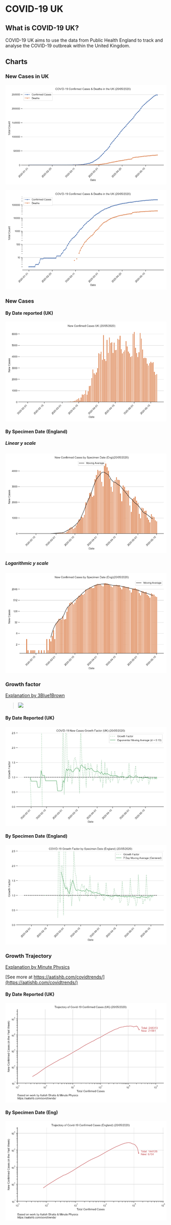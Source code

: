 # COVID-19 UK

## What is COVID-19 UK?

COVID-19 UK aims to use the data from Public Health England to track and analyse the COVID-19 outbreak within the United Kingdom.

## Charts

### New Cases in UK

![](confirmed-cases-linear-axis.png)

![](confirmed-cases-logarthimic-axis.png)

### New Cases

#### By Date reported (UK)
![](new-cases.png)

#### By Specimen Date (England)

##### Linear y scale
![](new-cases-eng.png)

##### Logarithmic y scale
![](new-cases-eng-log.png)

### Growth factor

[Explanation by 3Blue1Brown](https://youtu.be/Kas0tIxDvrg)

> <img src="https://render.githubusercontent.com/render/math?math=GrowthFactor=\frac{\Delta Cases_{d}}{\Delta Cases_{d - 1}}">

#### By Date Reported (UK)
![](growth-factor.png)

#### By Specimen Date (England)
![](specimen-date-growth-factor.png)

### Growth Trajectory

[Explanation by Minute Physics](https://youtu.be/54XLXg4fYsc)

[See more at https://aatishb.com/covidtrends/](https://aatishb.com/covidtrends/)

#### By Date Reported (UK)
![](trajectory.png)

#### By Specimen Date (Eng)
![](trajectory_england.png)
